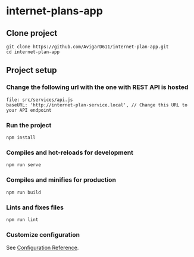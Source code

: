 # internet-plans-app

## Clone project
```
git clone https://github.com/AvigarD611/internet-plan-app.git
cd internet-plan-app
```
## Project setup
### Change the following url with the one with REST API is hosted
```
file: src/services/api.js
baseURL: 'http://internet-plan-service.local', // Change this URL to your API endpoint
```
### Run the project
```
npm install
```

### Compiles and hot-reloads for development
```
npm run serve
```

### Compiles and minifies for production
```
npm run build
```

### Lints and fixes files
```
npm run lint
```

### Customize configuration
See [Configuration Reference](https://cli.vuejs.org/config/).
